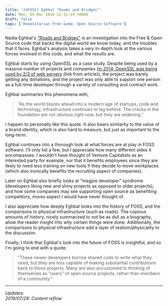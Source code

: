 ```yaml
---
title: '[HFOSS] Eghbal "Roads and Bridges"'
date: Mon, 05 Mar 2018 22:31:19 +0000
draft: false
tags: ['Humanitarian Free &amp; Open Source Software']
---
```


Nadia Eghbal's ["Roads and Bridges"](https://www.fordfoundation.org/library/reports-and-studies/roads-and-bridges-the-unseen-labor-behind-our-digital-infrastructure/) is an investigation into the Free & Open Source code that backs the digital world we know today, and the troubles that it faces.
Eghbal's analysis takes a very in-depth look at the various forces involved in this code, and what the results are.

<!--more-->

Eghbal starts by using OpenSSL as a case study.
Despite being used by a massive number of projects and companies ([in 2014, OpenSSL was being used by 2/3 of web servers](https://news.netcraft.com/archives/2014/04/08/half-a-million-widely-trusted-websites-vulnerable-to-heartbleed-bug.html) (link from article)), the project was barely getting any donations, and the project was only able to support one person as a full-time developer through a variety of consulting and contract work.

Eghbal summaries this phenomena with,

> "As the world blazes ahead into a modern age of startups, code and technology, infrastructure continues to lag behind. The cracks in the foundation are not obvious right now, but they are widening."

I happen to personally like this quote.
It also bears similarity to the value of a brand identity, which is also hard to measure, but just as important to the long-term.

Eghbal continues into a thorough look at what forces are at play in FOSS software. I'll only list a few, but I appreciate how many different sides it encompasses.
I wouldn't have thought of Venture Capitalists as an interested party for example, nor that it benefits employees since they are likely to need less training on new tools if they decide to move workplaces (which also ironically benefits the recruiting aspect of companies).

Later on Eghbal also briefly looks at “magpie developer” syndrome (developers liking new and shiny projects as opposed to older projects), and how some companies may see supporting open source as benefiting competitors, mores aspect I would have never thought of.

I also appreciate how deeply Eghbal looks into the history of FOSS, and the comparisons to physical infrastructure (such as roads).
The copious amounts of history, nicely summarized to not be as dull as a biography, allow the reader insight into _why_ certain things were done.
Additionally, the comparisons to physical infrastructure add a layer of realism/physicality to the discussion.

Finally, I think that Eghbal's look into the future of FOSS is insightful, and so I'm going to end with a quote:

> "These newer developers borrow shared code to write what they need, but they are less capable of making substantial contributions back to those projects. Many are also accustomed to thinking of themselves as “users” of open source projects, rather than members of a community."

---

_Updates:_  
_2019/07/28: Content reflow_